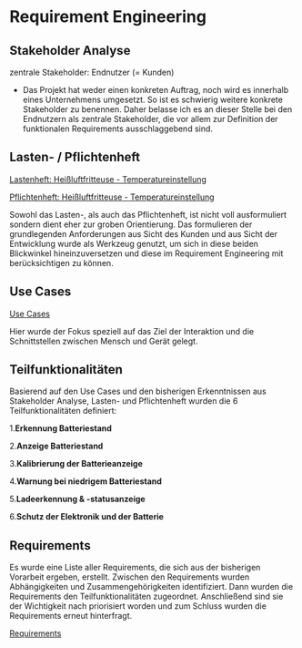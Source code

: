 # Requirement Engineering

## Stakeholder Analyse

zentrale Stakeholder: Endnutzer (= Kunden)

* Das Projekt hat weder einen konkreten Auftrag, noch wird es innerhalb eines Unternehmens umgesetzt. So ist es
  schwierig weitere konkrete Stakeholder zu benennen. Daher belasse ich es an dieser Stelle bei den Endnutzern als
  zentrale Stakeholder, die vor allem zur Definition der funktionalen Requirements ausschlaggebend sind.

## Lasten- / Pflichtenheft

[Lastenheft: Heißluftfritteuse - Temperatureinstellung](./referenziert/Requirement_Engineering/Lastenheft.md)

[Pflichtenheft: Heißluftfritteuse - Temperatureinstellung](./referenziert/Requirement_Engineering/Pflichtenheft.md)

Sowohl das Lasten-, als auch das Pflichtenheft, ist nicht voll ausformuliert sondern dient eher zur groben Orientierung.
Das formulieren der grundlegenden Anforderungen aus Sicht des Kunden und aus Sicht der Entwicklung wurde als Werkzeug
genutzt, um sich in diese beiden Blickwinkel hineinzuversetzen und diese im Requirement Engineering mit berücksichtigen
zu können.

## Use Cases

[Use Cases](./referenziert/Requirement_Engineering/Use_cases.md)

Hier wurde der Fokus speziell auf das Ziel der Interaktion und die Schnittstellen zwischen Mensch und Gerät gelegt.

## Teilfunktionalitäten

Basierend auf den Use Cases und den bisherigen Erkenntnissen aus Stakeholder Analyse, Lasten- und Pflichtenheft wurden
die 6 Teilfunktionalitäten definiert:

1.**Erkennung Batteriestand**

2.**Anzeige Batteriestand**

3.**Kalibrierung der Batterieanzeige**

4.**Warnung bei niedrigem Batteriestand**

5.**Ladeerkennung & -statusanzeige**

6.**Schutz der Elektronik und der Batterie**

## Requirements

Es wurde eine Liste aller Requirements, die sich aus der bisherigen Vorarbeit ergeben, erstellt. Zwischen den
Requirements wurden Abhängigkeiten und Zusammengehörigkeiten identifiziert. Dann wurden die Requirements den
Teilfunktionalitäten zugeordnet. Anschließend sind sie der Wichtigkeit nach priorisiert worden und zum Schluss wurden
die Requirements erneut hinterfragt.

[Requirements](Requirements.md)
